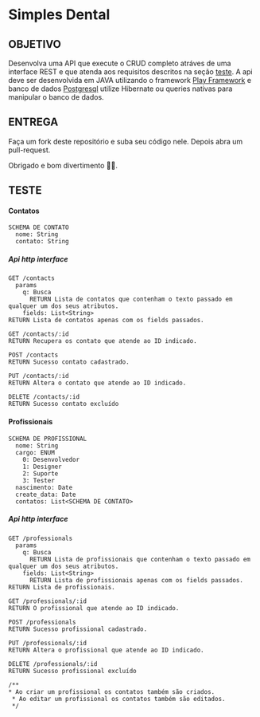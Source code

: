 # Simples Dental

## OBJETIVO

Desenvolva uma API que execute o CRUD completo atráves de uma interface REST e que atenda aos requisitos descritos na
seção [teste](#TESTE). A api deve ser desenvolvida em JAVA utilizando o
framework [Play Framework](https://www.playframework.com/documentation/2.4.x/NewApplication) e banco de
dados [Postgresql](http://www.postgresql.org/) utilize Hibernate ou queries nativas para manipular o banco de dados.

## ENTREGA

Faça um fork deste repositório e suba seu código nele. Depois abra um pull-request.

Obrigado e bom divertimento 💪💪.

## TESTE

#### Contatos

```
SCHEMA DE CONTATO
  nome: String
  contato: String
```

##### Api http interface

```
GET /contacts
  params
    q: Busca
      RETURN Lista de contatos que contenham o texto passado em qualquer um dos seus atributos.
    fields: List<String>
RETURN Lista de contatos apenas com os fields passados.

GET /contacts/:id
RETURN Recupera os contato que atende ao ID indicado.

POST /contacts
RETURN Sucesso contato cadastrado.

PUT /contacts/:id
RETURN Altera o contato que atende ao ID indicado.

DELETE /contacts/:id
RETURN Sucesso contato excluído
````

#### Profissionais

```
SCHEMA DE PROFISSIONAL
  nome: String
  cargo: ENUM
    0: Desenvolvedor
    1: Designer
    2: Suporte
    3: Tester
  nascimento: Date
  create_data: Date
  contatos: List<SCHEMA DE CONTATO>
```

##### Api http interface

```
GET /professionals
  params
    q: Busca
      RETURN Lista de profissionais que contenham o texto passado em qualquer um dos seus atributos.
    fields: List<String>
      RETURN Lista de profissionais apenas com os fields passados.
RETURN Lista de profissionais.

GET /professionals/:id
RETURN O profissional que atende ao ID indicado.

POST /professionals
RETURN Sucesso profissional cadastrado.

PUT /professionals/:id
RETURN Altera o profissional que atende ao ID indicado.

DELETE /professionals/:id
RETURN Sucesso profissional excluído

/**
* Ao criar um profissional os contatos também são criados.
 * Ao editar um profissional os contatos também são editados.
 */
```
